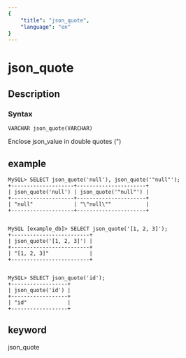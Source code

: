 ```yaml
---
{
    "title": "json_quote",
    "language": "en"
}
---
```


<!-- 
Licensed to the Apache Software Foundation (ASF) under one
or more contributor license agreements.  See the NOTICE file
distributed with this work for additional information
regarding copyright ownership.  The ASF licenses this file
to you under the Apache License, Version 2.0 (the
"License"); you may not use this file except in compliance
with the License.  You may obtain a copy of the License at

  http://www.apache.org/licenses/LICENSE-2.0

Unless required by applicable law or agreed to in writing,
software distributed under the License is distributed on an
"AS IS" BASIS, WITHOUT WARRANTIES OR CONDITIONS OF ANY
KIND, either express or implied.  See the License for the
specific language governing permissions and limitations
under the License.
-->

# json_quote
## Description
### Syntax

`VARCHAR json_quote(VARCHAR)`


Enclose json_value in double quotes (")

## example

```
MySQL> SELECT json_quote('null'), json_quote('"null"');
+--------------------+----------------------+
| json_quote('null') | json_quote('"null"') |
+--------------------+----------------------+
| "null"             | "\"null\""           |
+--------------------+----------------------+


MySQL [example_db]> SELECT json_quote('[1, 2, 3]');
+-------------------------+
| json_quote('[1, 2, 3]') |
+-------------------------+
| "[1, 2, 3]"             |
+-------------------------+


MySQL> SELECT json_quote('id');
+------------------+
| json_quote('id') |
+------------------+
| "id"             |
+------------------+
```
## keyword
json_quote
